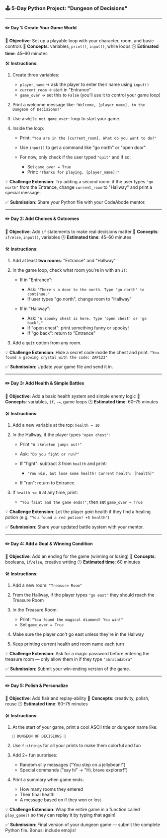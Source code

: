 ### 🕹️ 5-Day Python Project: "Dungeon of Decisions"

---

#### ✏️ **Day 1: Create Your Game World**

🎯 **Objective**: Set up a playable loop with your character, room, and basic controls
🧠 **Concepts**: variables, `print()`, `input()`, while loops
🕒 **Estimated time**: 45–60 minutes

🛠 **Instructions**:

1. Create three variables:

   * `player_name` → ask the player to enter their name using `input()`
   * `current_room` → start in "Entrance"
   * `game_over` → set this to `False` (you’ll use it to control your game loop)

2. Print a welcome message like:
   `"Welcome, [player_name], to the Dungeon of Decisions!"`

3. Use a `while not game_over:` loop to start your game.

4. Inside the loop:

   * Print: `"You are in the [current_room]. What do you want to do?"`
   * Use `input()` to get a command like "go north" or "open door"
   * For now, only check if the user typed `"quit"` and if so:

     * Set `game_over = True`
     * Print: `"Thanks for playing, [player_name]!"`

💡 **Challenge Extension**:
Try adding a second room: if the user types `"go north"` from the Entrance, change `current_room` to "Hallway" and print a special message.

✅ **Submission**: Share your Python file with your CodeAbode mentor.

---

#### ✏️ **Day 2: Add Choices & Outcomes**

🎯 **Objective**: Add `if` statements to make real decisions matter
🧠 **Concepts**: `if/else`, `input()`, variables
🕒 **Estimated time**: 45–60 minutes

🛠 **Instructions**:

1. Add at least **two rooms**: "Entrance" and "Hallway"

2. In the game loop, check what room you're in with an `if`:

   * If in "Entrance":

     * Ask: `"There's a door to the north. Type 'go north' to continue."`
     * If user types "go north", change room to "Hallway"

   * If in "Hallway":

     * Ask: `"A spooky chest is here. Type 'open chest' or 'go back'."`
     * If "open chest": print something funny or spooky!
     * If "go back": return to "Entrance"

3. Add a `quit` option from any room.

💡 **Challenge Extension**:
Hide a secret code inside the chest and print:
`"You found a glowing crystal with the code: ZAP123"`

✅ **Submission**: Update your game file and send it in.

---

#### ✏️ **Day 3: Add Health & Simple Battles**

🎯 **Objective**: Add a basic health system and simple enemy logic
🧠 **Concepts**: variables, `if`, `-=`, game loops
🕒 **Estimated time**: 60–75 minutes

🛠 **Instructions**:

1. Add a new variable at the top: `health = 10`

2. In the Hallway, if the player types `"open chest"`:

   * Print `"A skeleton jumps out!"`
   * Ask: `"Do you fight or run?"`
   * If "fight": subtract 3 from `health` and print:

     * `"You win, but lose some health! Current health: [health]"`
   * If "run": return to Entrance

3. If `health <= 0` at any time, print:

   * `"You faint and the game ends!"`, then set `game_over = True`

💡 **Challenge Extension**:
Let the player *gain* health if they find a healing potion (e.g. `"You found a red potion! +5 health"`)

✅ **Submission**: Share your updated battle system with your mentor.

---

#### ✏️ **Day 4: Add a Goal & Winning Condition**

🎯 **Objective**: Add an ending for the game (winning or losing)
🧠 **Concepts**: booleans, `if/else`, creative writing
🕒 **Estimated time**: 60 minutes

🛠 **Instructions**:

1. Add a new room: `"Treasure Room"`

2. From the Hallway, if the player types `"go east"` they should reach the Treasure Room

3. In the Treasure Room:

   * Print: `"You found the magical diamond! You win!"`
   * Set `game_over = True`

4. Make sure the player *can’t* go east unless they're in the Hallway

5. Keep printing current health and room name each turn

💡 **Challenge Extension**:
Ask for a magic password before entering the treasure room — only allow them in if they type `"abracadabra"`

✅ **Submission**: Submit your win-ending version of the game.

---

#### ✏️ **Day 5: Polish & Personalize**

🎯 **Objective**: Add flair and replay-ability
🧠 **Concepts**: creativity, polish, reuse
🕒 **Estimated time**: 60–75 minutes

🛠 **Instructions**:

1. At the start of your game, print a cool ASCII title or dungeon name like:

   ```
   🏰 DUNGEON OF DECISIONS 🏰
   ```

2. Use `f-strings` for all your prints to make them colorful and fun

3. Add 2+ fun surprises:

   * Random silly messages ("You step on a jellybean!")
   * Special commands ("say hi" → "Hi, brave explorer!")

4. Print a summary when game ends:

   * How many rooms they entered
   * Their final health
   * A message based on if they won or lost

💡 **Challenge Extension**:
Wrap the entire game in a function called `play_game()` so they can replay it by typing that again!

✅ **Submission**: Final version of your dungeon game — submit the complete Python file. Bonus: include emojis!
